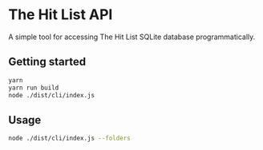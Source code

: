 # The Hit List API

A simple tool for accessing The Hit List SQLite database programmatically.

## Getting started

```bash
yarn
yarn run build
node ./dist/cli/index.js
```

## Usage

```bash
node ./dist/cli/index.js --folders
```